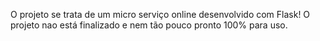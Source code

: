 O projeto se trata de um micro serviço online desenvolvido com Flask!
O projeto nao está finalizado e nem tão pouco pronto 100% para uso.